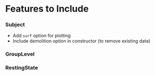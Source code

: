 # Features to Include

### Subject

* Add `surf` option for plotting
* Include demolition option in constructor (to remove existing data)

### GroupLevel


### RestingState